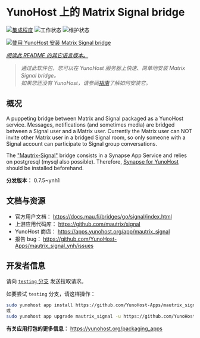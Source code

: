 <!--
注意：此 README 由 <https://github.com/YunoHost/apps/tree/master/tools/readme_generator> 自动生成
请勿手动编辑。
-->

# YunoHost 上的 Matrix Signal bridge

[![集成程度](https://apps.yunohost.org/badge/integration/mautrix_signal)](https://ci-apps.yunohost.org/ci/apps/mautrix_signal/)
![工作状态](https://apps.yunohost.org/badge/state/mautrix_signal)
![维护状态](https://apps.yunohost.org/badge/maintained/mautrix_signal)

[![使用 YunoHost 安装 Matrix Signal bridge](https://install-app.yunohost.org/install-with-yunohost.svg)](https://install-app.yunohost.org/?app=mautrix_signal)

*[阅读此 README 的其它语言版本。](./ALL_README.md)*

> *通过此软件包，您可以在 YunoHost 服务器上快速、简单地安装 Matrix Signal bridge。*  
> *如果您还没有 YunoHost，请参阅[指南](https://yunohost.org/install)了解如何安装它。*

## 概况

A puppeting bridge between Matrix and Signal packaged as a YunoHost service. Messages, notifications (and sometimes media) are bridged between a Signal user and a Matrix user.
Currently the Matrix user can NOT invite other Matrix user in a bridged Signal room, so only someone with a Signal account can participate to Signal group conversations.

The ["Mautrix-Signal"](https://docs.mau.fi/bridges/go/signal/index.html) bridge consists in a Synapse App Service and relies on postgresql (mysql also possible). Therefore, [Synapse for YunoHost](https://github.com/YunoHost-Apps/synapse_ynh) should be installed beforehand.


**分发版本：** 0.7.5~ynh1
## 文档与资源

- 官方用户文档： <https://docs.mau.fi/bridges/go/signal/index.html>
- 上游应用代码库： <https://github.com/mautrix/signal>
- YunoHost 商店： <https://apps.yunohost.org/app/mautrix_signal>
- 报告 bug： <https://github.com/YunoHost-Apps/mautrix_signal_ynh/issues>

## 开发者信息

请向 [`testing` 分支](https://github.com/YunoHost-Apps/mautrix_signal_ynh/tree/testing) 发送拉取请求。

如要尝试 `testing` 分支，请这样操作：

```bash
sudo yunohost app install https://github.com/YunoHost-Apps/mautrix_signal_ynh/tree/testing --debug
或
sudo yunohost app upgrade mautrix_signal -u https://github.com/YunoHost-Apps/mautrix_signal_ynh/tree/testing --debug
```

**有关应用打包的更多信息：** <https://yunohost.org/packaging_apps>

